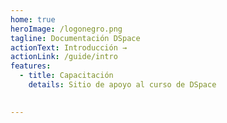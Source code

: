 ```yaml
---
home: true
heroImage: /logonegro.png
tagline: Documentación DSpace
actionText: Introducción →
actionLink: /guide/intro
features:
  - title: Capacitación
    details: Sitio de apoyo al curso de DSpace  
    

---
```


